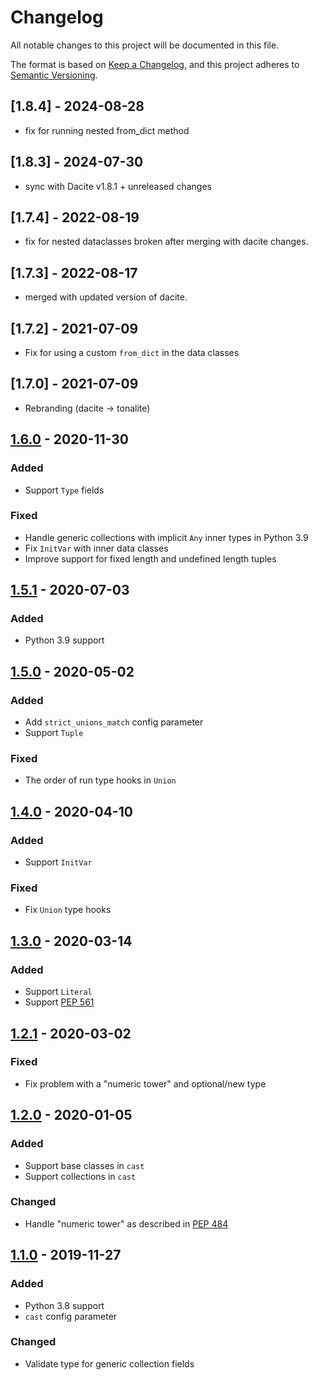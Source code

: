 # Changelog

All notable changes to this project will be documented in this file.

The format is based on [Keep a Changelog](https://keepachangelog.com/en/1.0.0/),
and this project adheres to [Semantic Versioning](https://semver.org/spec/v2.0.0.html).

## [1.8.4] - 2024-08-28

- fix for running nested from_dict method

## [1.8.3] - 2024-07-30

- sync with Dacite v1.8.1 + unreleased changes

## [1.7.4] - 2022-08-19

- fix for nested dataclasses broken after merging with dacite changes.

## [1.7.3] - 2022-08-17

- merged with updated version of dacite.

## [1.7.2] - 2021-07-09

- Fix for using a custom `from_dict` in the data classes

## [1.7.0] - 2021-07-09

- Rebranding (dacite -> tonalite)

## [1.6.0] - 2020-11-30

### Added

- Support `Type` fields

### Fixed

- Handle generic collections with implicit `Any` inner types in Python 3.9
- Fix `InitVar` with inner data classes
- Improve support for fixed length and undefined length tuples

## [1.5.1] - 2020-07-03

### Added

- Python 3.9 support

## [1.5.0] - 2020-05-02

### Added

- Add `strict_unions_match` config parameter
- Support `Tuple`

### Fixed

- The order of run type hooks in `Union`

## [1.4.0] - 2020-04-10

### Added

- Support `InitVar`

### Fixed

- Fix `Union` type hooks

## [1.3.0] - 2020-03-14

### Added

- Support `Literal`
- Support [PEP 561](https://www.python.org/dev/peps/pep-0561/)

## [1.2.1] - 2020-03-02

### Fixed

- Fix problem with a "numeric tower" and optional/new type

## [1.2.0] - 2020-01-05

### Added

- Support base classes in `cast`
- Support collections in `cast`

### Changed

- Handle "numeric tower" as described in [PEP 484](https://www.python.org/dev/peps/pep-0484/#the-numeric-tower)

## [1.1.0] - 2019-11-27

### Added

- Python 3.8 support
- `cast` config parameter

### Changed

- Validate type for generic collection fields

[1.6.0]: https://github.com/Tiqets/tonalite/compare/v1.5.1...v1.6.0
[1.5.1]: https://github.com/Tiqets/tonalite/compare/v1.5.0...v1.5.1
[1.5.0]: https://github.com/Tiqets/tonalite/compare/v1.4.0...v1.5.0
[1.4.0]: https://github.com/Tiqets/tonalite/compare/v1.3.0...v1.4.0
[1.3.0]: https://github.com/Tiqets/tonalite/compare/v1.2.1...v1.3.0
[1.2.1]: https://github.com/Tiqets/tonalite/compare/v1.2.0...v1.2.1
[1.2.0]: https://github.com/Tiqets/tonalite/compare/v1.1.0...v1.2.0
[1.1.0]: https://github.com/Tiqets/tonalite/compare/v1.0.2...v1.1.0
